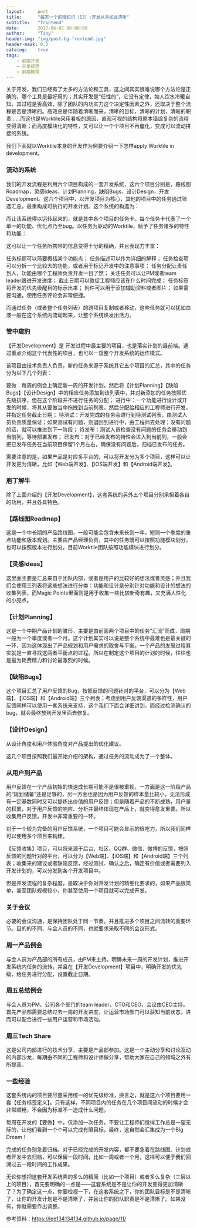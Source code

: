 ```yaml
---
layout:     post
title:      "每天一个前端知识（13）:开发从未如此清晰"
subtitle:   "frontend"
date:       2017-06-07 00:00:00
author:     "Tiny"
header-img: "img/post-bg-frontend.jpg"
header-mask: 0.3
catalog:    true
tags:
    - 前端开发
    - 开发规范
    - 前端教程
---
```


关于开发，我们已经有了太多的方法论和工具，这之间其实很难说哪个方法论是正确的，哪个工具是最好用的；其实开发是“任性的”，它没有定律，如人饮水冷暖自知，其过程是否高效，除了团队的内功实力这个决定性因素之外，还取决于整个流程是否是清晰的。高效总是伴随着清晰而来，清晰的目标，清晰的计划，清晰的职责……而这也是Worktile采用看板的原因，直观可视的结构将原本错综复杂的流程变得清晰；而高度模块化的特性，又可以让一个个项目不再僵化，变成可以流动拼接的系统。

我们下面就以Worktile本身的开发作为例要介绍一下怎样apply Worktile in development。

### 流动的系统

我们的开发流程是利用六个项目构成的一套开发系统，这六个项目分别是，路线图Roadmap，灵感Ideas，计划Planning，缺陷Bugs，设计Design，开发Development。这六个项目中，以开发项目为核心，其他的项目中的任务通过筛选汇总，最重构成可执行的开发计划。这个系统的构造为：

而让该系统得以运转起来的，就是其中各个项目的任务卡。每个任务卡代表了一个单一的功能、优化点乃至bug。以任务为驱动的Worktile，赋予了任务诸多的特性和功能：

这可以让一个任务所携带的信息变得十分的精确，并且表现力丰富：

任务标题可以简要概括某个功能点；
任务描述可以作为详细的解释；
任务检查项可以分拆一个比较大的功能，或者用于标记开发中的注意事项；
任务分配让责任到人，功能由哪个工程师负责开发一目了然；
关注任务可以让PM或者team leader跟进开发进度；
截止日期可以敦促工程师应该在什么时间完成；
任务标签将开发的优先级醒目的标示出来；
附件可以用于添加辅助资料或者图片；
如果需要沟通，使用任务评论会非常便捷。

而通过任务（或者整个任务列表）的跨项目复制或者移动，这些任务就可以犹如血液一般在这个系统内流动起来，让整个系统焕发出活力。

### 管中窥豹

【开发Development】是
开发过程中最主要的项目，也是落实计划的最前端。通过重点介绍这个代表性的项目，也可以一窥整个开发系统的运作模式。

该项目由技术负责人负责，新的任务来源于系统其它五个项目的汇总，其中的任务分为以下几个列表：

要做：每周的例会上确定新一周的开发计划，然后将【计划Planning】【缺陷Bugs】【设计Design】中的相应任务添加到该列表中，并对新添加的任务按照优先级排序，但在这个阶段并不进行任务的分配；
进行中：一个功能进行设计或开发的时候，将其从要做当中拖拽到当前列表，然后分配给相应的工程师进行开发，并指定任务截止日期；
待测试：开发完成的任务会进行到待测试列表，由测试人员负责质量保证；如果测试有问题，则退回到进行中，由工程师去处理；没有问题的话，就可以推进到下一阶段；
待发布：测试人员检查没有问题的任务会移动到当前列，等待部署发布；
已发布：对于已经发布的特性会进入到当前列，一般会把已发布任务在当前项目保留1个月左右，确保没有问题后，归档已发布的任务。

需要注意的是，如果产品是对应多平台的，可以将开发分为多个项目，这样可以让开发更为清晰，比如【Web端开发】、【iOS端开发】和【Android端开发】。

### 庖丁解牛

除了上面介绍的【开发Development】，这套系统的另外五个项目分别承担着各自的功用，并且各具特色。

### 【路线图Roadmap】

这是一个中长期的产品路线图，一般可能会包含未来长则一年，短则一个季度的重点功能和版本规划。主要由产品经理负责，其中的任务既可以按照功能模块划分，也可以按照版本进行划分，目前Worktile团队按照功能模块进行划分。

### 【灵感Ideas】

这里面主要是汇总来自于团队内部，或者是用户的比较好的想法或者灵感；并且我们会使用三列表将这些想法进行分类：功能和设计是分别针对功能和设计的想法的收集列表，而Magic Points里面则是用于收集一些比较新奇有趣，又充满人性化的小亮点。

### 【计划Planning】

这是一个中期产品计划的雏形，主要是由前面两个项目中的任务“汇流”而成，周期一般为一个季度或者一个月。这个计划其实可以说是整个系统中最难也是最关键的一环，因为这体现出了产品规划和用户需求的取舍与平衡。一个产品的发展过程其实就是一直寻找这两者平衡点的过程。所以在制定这个项目的计划的时候，往往也是最为耗费精力和讨论最激烈的时候。

### 【缺陷Bugs】

这个项目汇总了用户反馈的Bug，按照反馈的问题针对的平台，可以分为【Web端】、【iOS端】和【Android端】三个列表；考虑到用户反馈渠道的多样性，用户反馈同样可以使用一套系统来支持，这个我们下面会详细讲到。而经过检测确认的bug，就会最终放到开发里面去修复。

### 【设计Design】

从设计角度和用户体验角度对产品提出的优化建议。

这几个项目按照我们最开始介绍的架构，通过任务的流动成为了一个整体。

### 从用户到产品

用户反馈在一个产品初始的快速成长期可能不是很被重视，一方面是这一阶段产品的“规划储备”还是足够的，另一方面也是因为用户反馈的样本量比较小，无法形成有一定基数同时又可以提炼出价值的用户反馈；但是随着产品的不断成熟，用户量的积累，对于用户反馈的响应、分析并最终体现在产品上，就变得愈发重要。所以收集用户反馈，开发中非常重要的一环。

对于一个较为完备的用户反馈系统，一个项目可能会显示的很吃力，所以我们同样可以使用多个项目来构建。

【反馈收集】项目，可以将来源于后台、社区、QQ群、微信、微博的反馈，按照反馈的问题针对的平台，可以分为【Web端】、【iOS端】和【Android端】三个列表；收集来的建议或者缺陷反馈，经过测试、确认之后，确定有价值或者需要列入开发计划的，可以分发到各个开发项目中。

但是开发流程的复杂程度，是取决于你对开发计划的精细化要求的，如果产品很简单，甚至团队规模较小，你甚至使用一个项目就可以完成开发。

### 关于会议

必要的会议沟通，是保持团队处于同一节奏，并且推进多个项目之间流转的重要环节。目的的不同、与会人员的不同，也就要求采取不同的会议形式。

### 周一产品例会

与会人员为产品部的所有成员，由PM来主持。明确未来一周的开发计划，推进开发系统内任务的流转，并且在【开发Development】项目中，明确开发的优先级，给任务进行分配，设置截止日期。

### 周五总结例会

与会人员为PM、公司各个部门的team leader、CTO和CEO，会议由CEO主持。首先产品部需要总结过去一周的开发进度，让运营市场部门可以获知当前状态，进而可以配合进行一些用户运营和市场活动。

### 周三Tech Share

这是公司内部进行的技术分享，主要是产品部参加。这是一个主动分享和讨论互动的内部沙龙，每期由不同的工程师和设计师做分享，帮助大家在自己的领域之外有所提高。

### 一些经验

这套系统内的项目要尽量采用统一的优先级标准，换言之，就是这六个项目要用一套【任务标签定义】。只有这样，不同项目内的任务在几个项目间流动的时候才会非常顺畅，不会因为标准不一造成什么问题。

每周在开发的【要做】中，仅添加一次任务，不要让工程师们觉得工作总是一望无际的，让他们看到一个个可以完成有限目标，最终，这自然会汇集成为一个Big Dream！

完成的任务别急着归档。对于已经完成的开发内容，都不要急着在路线图、计划或者开发中去归档，可以保留一段时间，比如一周或者一个月，这样可以便于我们回溯过去一段时间的工作成果。

无论你想把这套开发系统弄的多么的精简（比如一个项目）或者多么复杂（三层以上的项目），首先要明确的一点是——这套系统是不是让你的开发变得更加清晰了？为了确定这一点，你要检视一下，在这套系统之下，你的团队目标是不是清晰了，让你的开发计划是不是清晰了，并且让你的团队职责是不是清晰了。如果没有，你就需要作出调整。

参考资料：https://lee134134134.github.io/page/11/



